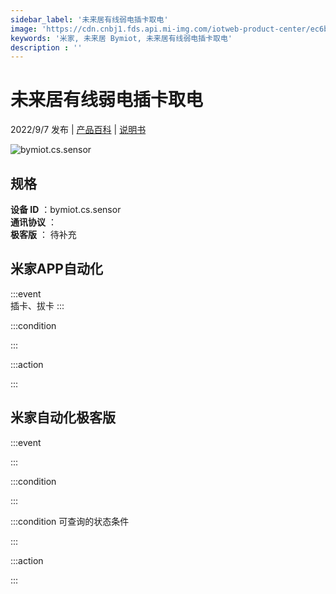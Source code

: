 ```yaml
---
sidebar_label: '未来居有线弱电插卡取电'
image: 'https://cdn.cnbj1.fds.api.mi-img.com/iotweb-product-center/ec6b280eacc49c616a7e3cc72cad79eb_1657881896140.png?GalaxyAccessKeyId=AKVGLQWBOVIRQ3XLEW&Expires=9223372036854775807&Signature=ze5cuh/SZhzmqe/1LzF6ejJjKCw='
keywords: '米家, 未来居 Bymiot, 未来居有线弱电插卡取电'
description : ''
---
```

# 未来居有线弱电插卡取电

2022/9/7 发布 | [产品百科](https://home.mi.com/webapp/content/baike/product/index.html?model=bymiot.cs.sensor/) | [说明书](https://home.mi.com/views/introduction.html?model=bymiot.cs.sensor&region=cn)

![bymiot.cs.sensor](https://cdn.cnbj1.fds.api.mi-img.com/iotweb-product-center/ec6b280eacc49c616a7e3cc72cad79eb_1657881896140.png?GalaxyAccessKeyId=AKVGLQWBOVIRQ3XLEW&Expires=9223372036854775807&Signature=ze5cuh/SZhzmqe/1LzF6ejJjKCw=)

## 规格  
> 
**设备 ID** ：bymiot.cs.sensor  
**通讯协议** ：  
**极客版**  ： 待补充 


## 米家APP自动化  

:::event  
插卡、拔卡
:::

:::condition  

:::

:::action   

:::

## 米家自动化极客版  

:::event  

:::

:::condition  

:::

:::condition 可查询的状态条件  

:::

:::action  

:::

        
